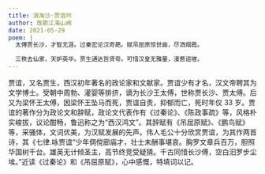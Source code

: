 ```yaml
---
title: 浪淘沙·贾谊吟
author: 放歌江海山阙
date: 2021-05-29
poem: |
  太傅贾长沙，才智无涯。过秦宏论汉奇葩。赋吊屈原惊世曲，尽洒烟霞。

  三秩去仙家，天妒英华。贾生通达哲贤夸。可惜汉皇无雅量，漫惹谘嗟。
---
```


贾谊，又名贾生，西汉初年著名的政论家和文献家。贾谊少有才名，汉文帝聘其为文学博士。受朝中周勃、灌婴等排挤，谪为长沙王太傅，世称贾长沙、贾太傅。后又为梁怀王太傅，因梁怀王坠马而死，贾谊自责，抑郁而亡，死时年仅 33 岁。贾谊的著作分为政论文和辞赋，政论文代表作有《过秦论》、《陈政事疏》等，风格朴实峻拔，议论酣畅，鲁迅称之为“西汉鸿文”。其辞赋有《吊屈原赋》、《鹏鸟赋》等，采骚体，文词优美，为汉赋发展的先声。伟人毛公十分欣赏贾谊，为其作两首诗，其《七律.咏贾谊“少年倜傥廊庙才，壮士未酬事堪哀。胸罗文章兵百万，胆照华国树千台。雄英无计倾圣主，高节终竞受疑猜。千古同惜长沙傅，空白汩罗步尘埃。”近读《过秦论》和《吊屈原赋》，心中感慨，特填词以记。
